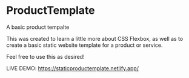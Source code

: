 # ProductTemplate
A basic product tempalte

This was created to learn a little more about CSS Flexbox, as well as to create a basic static website template for a product or service.

Feel free to use this as desired!

LIVE DEMO: https://staticproductemplate.netlify.app/
